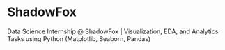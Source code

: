 # ShadowFox
Data Science Internship @ ShadowFox | Visualization, EDA, and Analytics Tasks using Python (Matplotlib, Seaborn, Pandas)
